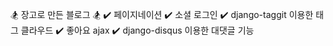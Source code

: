 🏂  장고로 만든 블로그  🏂
✔️ 페이지네이션
✔️ 소셜 로그인
✔️ django-taggit 이용한 태그 클라우드
✔️ 좋아요 ajax
✔️ django-disqus 이용한 대댓글 기능
